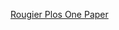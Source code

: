 [Rougier Plos One Paper](https://journals.plos.org/ploscompbiol/article?id=10.1371/journal.pcbi.1003833 "Plos One")
